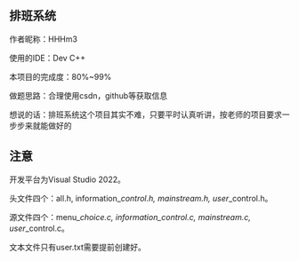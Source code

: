 ## 排班系统

作者昵称：HHHm3

使用的IDE：Dev C++

本项目的完成度：80%~99%

做题思路：合理使用csdn，github等获取信息

想说的话：排班系统这个项目其实不难，只要平时认真听讲，按老师的项目要求一步步来就能做好的

## 注意

开发平台为Visual Studio 2022。

头文件四个：all.h, information\_*control.h, mainstream.h, user*\_control.h。

源文件四个：menu\_*choice.c, information\_control.c, mainstream.c, user*\_control.c。

文本文件只有user.txt需要提前创建好。